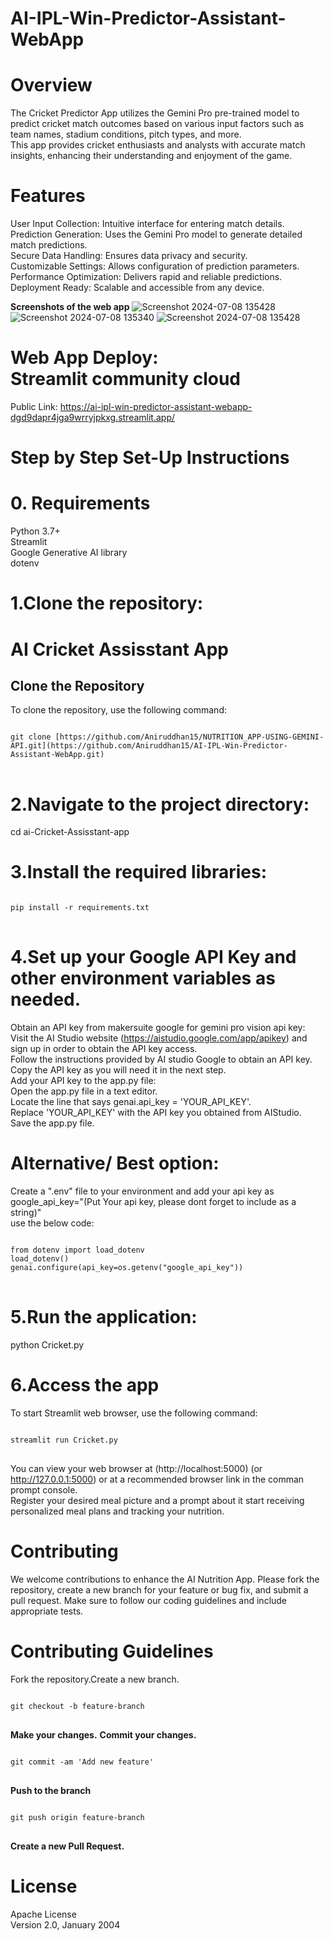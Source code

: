 # AI-IPL-Win-Predictor-Assistant-WebApp
# Overview
The Cricket Predictor App utilizes the Gemini Pro pre-trained model to predict cricket match outcomes based on various input factors such as team names, stadium conditions, pitch types, and more.<br/> This app provides cricket enthusiasts and analysts with accurate match insights, enhancing their understanding and enjoyment of the game.
# Features
User Input Collection: Intuitive interface for entering match details.<br/>
Prediction Generation: Uses the Gemini Pro model to generate detailed match predictions.<br/>
Secure Data Handling: Ensures data privacy and security.<br/>
Customizable Settings: Allows configuration of prediction parameters.<br/>
Performance Optimization: Delivers rapid and reliable predictions.<br/>
Deployment Ready: Scalable and accessible from any device.<br/>

**Screenshots of the web app**
![Screenshot 2024-07-08 135428](https://github.com/Aniruddhan15/AI-IPL-Win-Predictor-Assistant-WebApp/assets/137152187/cbbf0c8f-40cc-40d1-9d39-fea2dc57b7eb)
![Screenshot 2024-07-08 135340](https://github.com/Aniruddhan15/AI-IPL-Win-Predictor-Assistant-WebApp/assets/137152187/c5cbfbd6-757f-47f7-964b-d7ee2979f9ea)
![Screenshot 2024-07-08 135428](https://github.com/Aniruddhan15/AI-IPL-Win-Predictor-Assistant-WebApp/assets/137152187/ce29ca8c-461f-40fa-bbff-9c4d0ce6394c)

# **Web App Deploy**: <br/>Streamlit community cloud
Public Link: https://ai-ipl-win-predictor-assistant-webapp-dgd9dapr4jga9wrryjpkxg.streamlit.app/

# Step by Step Set-Up Instructions

# 0. Requirements
Python 3.7+ <br/>
Streamlit <br/>
Google Generative AI library <br/>
dotenv <br/>

# 1.**Clone the repository:** 
# AI Cricket Assisstant App

## Clone the Repository

To clone the repository, use the following command:

<pre>
<code id="clone-code-aniruddhan">
git clone [https://github.com/Aniruddhan15/NUTRITION_APP-USING-GEMINI-API.git](https://github.com/Aniruddhan15/AI-IPL-Win-Predictor-Assistant-WebApp.git)
</code>
</pre>


# 2.**Navigate to the project directory:** 
cd ai-Cricket-Assisstant-app

# 3.**Install the required libraries:** <br/>
<pre>
<code id="install-code">
pip install -r requirements.txt
</code>
</pre>

# 4.**Set up your Google API Key and other environment variables as needed.** <br/>
Obtain an API key from makersuite google for gemini pro vision api key: <br/>
Visit the AI Studio website (https://aistudio.google.com/app/apikey) and sign up in order to obtain the API key access. <br/>
Follow the instructions provided by AI studio Google to obtain an API key.<br/>
Copy the API key as you will need it in the next step.<br/>
Add your API key to the app.py file:<br/>
Open the app.py file in a text editor.<br/>
Locate the line that says genai.api_key = 'YOUR_API_KEY'.<br/>
Replace 'YOUR_API_KEY' with the API key you obtained from AIStudio.<br/>
Save the app.py file.

# Alternative/ Best option:
Create a ".env" file to your environment and add your api key as google_api_key="(Put Your api key, please dont forget to include as a string)" <br/>
use the below code: 
<pre>
<code id="Loading-api">
from dotenv import load_dotenv
load_dotenv()
genai.configure(api_key=os.getenv("google_api_key"))
</code>
</pre>


# 5.**Run the application:** <br/>
python Cricket.py

 # 6.**Access the app** 
To start Streamlit web browser, use the following command:
<pre>
<code id="start-streamlit">
streamlit run Cricket.py
</code>
</pre>
You can view your web browser at (http://localhost:5000) (or http://127.0.0.1:5000) or at a recommended browser link in the comman prompt console. <br/>
Register your desired meal picture and a prompt about it start receiving personalized meal plans and tracking your nutrition.

# **Contributing** 
We welcome contributions to enhance the AI Nutrition App. Please fork the repository, create a new branch for your feature or bug fix, and submit a pull request. Make sure to follow our coding guidelines and include appropriate tests.

# **Contributing Guidelines**
Fork the repository.Create a new branch.
<pre>
<code id="Fork the repository">
git checkout -b feature-branch
</code>
</pre>

**Make your changes.**
**Commit your changes.**
<pre>
<code id="Commit the changes">
git commit -am 'Add new feature'
</code>
</pre>

**Push to the branch** 
<pre>
<code id="Push to origin">
git push origin feature-branch
</code>
</pre>

**Create a new Pull Request.**

# **License**
Apache License <br/>
Version 2.0, January 2004


